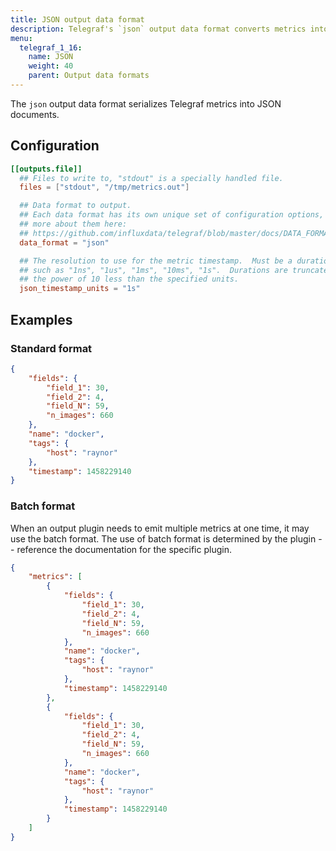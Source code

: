 ```yaml
---
title: JSON output data format
description: Telegraf's `json` output data format converts metrics into JSON documents.
menu:
  telegraf_1_16:
    name: JSON
    weight: 40
    parent: Output data formats
---
```


The `json` output data format serializes Telegraf metrics into JSON documents.

## Configuration

```toml
[[outputs.file]]
  ## Files to write to, "stdout" is a specially handled file.
  files = ["stdout", "/tmp/metrics.out"]

  ## Data format to output.
  ## Each data format has its own unique set of configuration options, read
  ## more about them here:
  ## https://github.com/influxdata/telegraf/blob/master/docs/DATA_FORMATS_OUTPUT.md
  data_format = "json"

  ## The resolution to use for the metric timestamp.  Must be a duration string
  ## such as "1ns", "1us", "1ms", "10ms", "1s".  Durations are truncated to
  ## the power of 10 less than the specified units.
  json_timestamp_units = "1s"
```

## Examples

### Standard format

```json
{
    "fields": {
        "field_1": 30,
        "field_2": 4,
        "field_N": 59,
        "n_images": 660
    },
    "name": "docker",
    "tags": {
        "host": "raynor"
    },
    "timestamp": 1458229140
}
```

### Batch format

When an output plugin needs to emit multiple metrics at one time, it may use the
batch format.  The use of batch format is determined by the plugin -- reference
the documentation for the specific plugin.

```json
{
    "metrics": [
        {
            "fields": {
                "field_1": 30,
                "field_2": 4,
                "field_N": 59,
                "n_images": 660
            },
            "name": "docker",
            "tags": {
                "host": "raynor"
            },
            "timestamp": 1458229140
        },
        {
            "fields": {
                "field_1": 30,
                "field_2": 4,
                "field_N": 59,
                "n_images": 660
            },
            "name": "docker",
            "tags": {
                "host": "raynor"
            },
            "timestamp": 1458229140
        }
    ]
}
```
